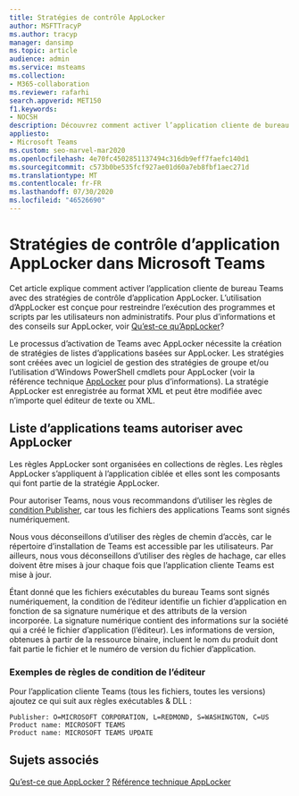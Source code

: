 ```yaml
---
title: Stratégies de contrôle AppLocker
author: MSFTTracyP
ms.author: tracyp
manager: dansimp
ms.topic: article
audience: admin
ms.service: msteams
ms.collection:
- M365-collaboration
ms.reviewer: rafarhi
search.appverid: MET150
f1.keywords:
- NOCSH
description: Découvrez comment activer l’application cliente de bureau Teams avec des stratégies de contrôle d’application AppLocker.
appliesto:
- Microsoft Teams
ms.custom: seo-marvel-mar2020
ms.openlocfilehash: 4e70fc4502851137494c316db9eff7faefc140d1
ms.sourcegitcommit: c573b0be535fcf927ae01d60a7eb8fbf1aec271d
ms.translationtype: MT
ms.contentlocale: fr-FR
ms.lasthandoff: 07/30/2020
ms.locfileid: "46526690"
---
```

# <a name="applocker-application-control-policies-in-microsoft-teams"></a>Stratégies de contrôle d’application AppLocker dans Microsoft Teams

Cet article explique comment activer l’application cliente de bureau Teams avec des stratégies de contrôle d’application AppLocker. L’utilisation d’AppLocker est conçue pour restreindre l’exécution des programmes et scripts par les utilisateurs non administratifs. Pour plus d’informations et des conseils sur AppLocker, voir [Qu’est-ce qu’AppLocker](https://docs.microsoft.com/windows/security/threat-protection/windows-defender-application-control/applocker/what-is-applocker)?

Le processus d’activation de Teams avec AppLocker nécessite la création de stratégies de listes d’applications basées sur AppLocker. Les stratégies sont créées avec un logiciel de gestion des stratégies de groupe et/ou l’utilisation d’Windows PowerShell cmdlets pour AppLocker (voir la référence technique [AppLocker](https://docs.microsoft.com/windows/security/threat-protection/windows-defender-application-control/applocker/applocker-technical-reference) pour plus d’informations). La stratégie AppLocker est enregistrée au format XML et peut être modifiée avec n’importe quel éditeur de texte ou XML.

## <a name="teams-allow-list-with-applocker"></a>Liste d’applications teams autoriser avec AppLocker

Les règles AppLocker sont organisées en collections de règles. Les règles AppLocker s’appliquent à l’application ciblée et elles sont les composants qui font partie de la stratégie AppLocker.  

Pour autoriser Teams, nous vous recommandons d’utiliser les règles de [condition Publisher,](https://docs.microsoft.com/windows/security/threat-protection/windows-defender-application-control/applocker/understanding-the-publisher-rule-condition-in-applocker) car tous les fichiers des applications Teams sont signés numériquement.
  
Nous vous déconseillons d’utiliser des règles de chemin d’accès, car le répertoire d’installation de Teams est accessible par les utilisateurs. Par ailleurs, nous vous déconseillons d’utiliser des règles de hachage, car elles doivent être mises à jour chaque fois que l’application cliente Teams est mise à jour.

Étant donné que les fichiers exécutables du bureau Teams sont signés numériquement, la condition de l’éditeur identifie un fichier d’application en fonction de sa signature numérique et des attributs de la version incorporée. La signature numérique contient des informations sur la société qui a créé le fichier d’application (l’éditeur). Les informations de version, obtenues à partir de la ressource binaire, incluent le nom du produit dont fait partie le fichier et le numéro de version du fichier d’application.

### <a name="example-of-publisher-condition-rules"></a>Exemples de règles de condition de l’éditeur

Pour l’application cliente Teams (tous les fichiers, toutes les versions) ajoutez ce qui suit aux règles exécutables & DLL :

```console
Publisher: O=MICROSOFT CORPORATION, L=REDMOND, S=WASHINGTON, C=US
Product name: MICROSOFT TEAMS
Product name: MICROSOFT TEAMS UPDATE
```

## <a name="related-topics"></a>Sujets associés
[Qu’est-ce que AppLocker ?](https://docs.microsoft.com/windows/security/threat-protection/windows-defender-application-control/applocker/what-is-applocker) 
 [Référence technique AppLocker](https://docs.microsoft.com/windows/security/threat-protection/windows-defender-application-control/applocker/applocker-technical-reference)
